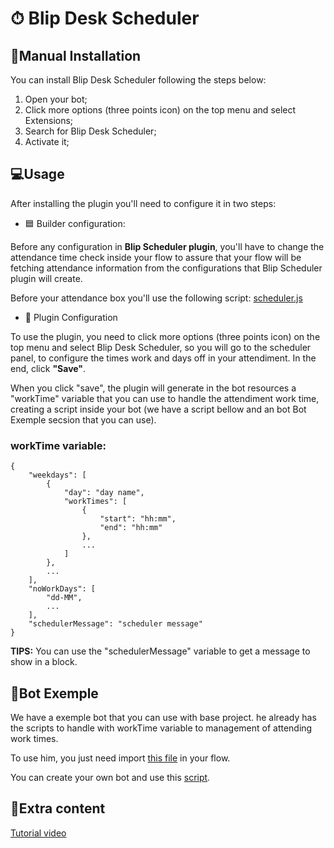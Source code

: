 # ⏱ Blip Desk Scheduler

## 🔌Manual Installation
You can install Blip Desk Scheduler following the steps below:
1. Open your bot;
2. Click more options (three points icon) on the top menu and select Extensions;
3. Search for Blip Desk Scheduler;
4. Activate it;

## 💻Usage
After installing the plugin you'll need to configure it in two steps:
- 🟦 Builder configuration:

Before any configuration in **Blip Scheduler plugin**, you'll have to change the attendance time check inside your flow to assure that your flow will be fetching attendance information from the configurations that Blip Scheduler plugin will create.

Before your attendance box you'll use the following script:
[scheduler.js](https://github.com/dylanoli/blip-desk-scheduler/blob/master/public/scheduler.js)

- 📅 Plugin Configuration

To use the plugin, you need to click more options (three points icon) on the top menu and select Blip Desk Scheduler, so you will go to the scheduler panel, 
to configure the times work and days off in your attendiment. In the end, click **"Save"**. 

When you click "save", the plugin will generate in the bot resources a "workTime" variable that you can use to handle the attendiment work time, creating a script inside your bot (we have a script bellow and an bot Bot Exemple secsion that you can use). 

### workTime variable:
```
{
    "weekdays": [
        {
            "day": "day name",
            "workTimes": [
                {
                    "start": "hh:mm",
                    "end": "hh:mm"
                },
                ...
            ]
        },
        ...
    ],
    "noWorkDays": [
        "dd-MM",
        ...
    ],
    "schedulerMessage": "scheduler message"
}
```
**TIPS:** You can use the "schedulerMessage" variable to get a message to show in a block.

## 🤖Bot Exemple
We have a exemple bot that you can use with base project. he already has the scripts to handle with workTime variable to management of attending work times.

To use him, you just need import [this file](https://drive.google.com/file/d/1iRXAV0LjKnWnwq0BipmFRuu4iikrZ96P/view?usp=sharing) in your flow.

You can create your own bot and use this [script](https://github.com/dylanoli/blip-desk-scheduler/blob/master/public/scheduler.js).

## 🎥Extra content
[Tutorial video](https://www.linkedin.com/posts/dylan-oliveira-7a9113161_v%C3%ADdeo-de-apresenta%C3%A7%C3%A3oao-blip-desk-scheduler-activity-6895072700218650624-jfCH)
